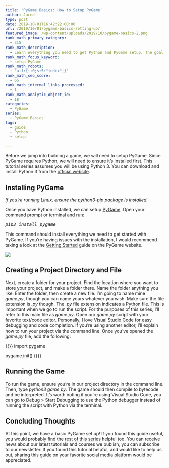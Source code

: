 ```yaml
---
title: 'PyGame Basics: How to Setup PyGame'
author: Jared
type: post
date: 2019-10-01T16:42:22+00:00
url: /2019/10/01/pygame-basics-setting-up/
featured_image: /wp-content/uploads/2019/10/pygame-basics-2.png
rank_math_primary_category:
  - 315
rank_math_description:
  - Learn everything you need to get Python and PyGame setup. The goal of the PyGame Basics series is to teach you the fundamentals in an understandable way.
rank_math_focus_keyword:
  - setup PyGame
rank_math_robots:
  - 'a:1:{i:0;s:5:"index";}'
rank_math_seo_score:
  - 65
rank_math_internal_links_processed:
  - 1
rank_math_analytic_object_id:
  - 18
categories:
  - PyGame
series:
  - PyGame Basics
tags:
  - guide
  - Python
  - setup

---
```

Before we jump into building a game, we will need to setup PyGame. Since PyGame requires Python, we will need to ensure it&#8217;s installed first. This tutorial series assumes you will be using Python 3. You can download and install Python 3 from the [official website][1].

## Installing PyGame

_If you&#8217;re running Linux, ensure the python3-pip package is installed._

Once you have Python installed, we can setup [PyGame][2]. Open your command prompt or terminal and run:

<pre class="wp-block-preformatted"><em>pip3 install pygame</em></pre>

This command should install everything we need to get started with PyGame. If you&#8217;re having issues with the installation, I would recommend taking a look at the [Getting Started][3] guide on the PyGame website.

![](https://learn.yorkcs.com/wp-content/uploads/2019/10/Screenshot_20191001_115409.png)

## Creating a Project Directory and File

Next, create a folder for your project. Find the location where you want to store your project, and make a folder there. Name the folder anything you like. Enter the folder, then create a new file. I&#8217;m going to name mine _game.py_, though you can name yours whatever you wish. Make sure the file extension is _.py_ though. The _.py_ file extension indicates a Python file. This is important when we go to run the script. For the purposes of this series, I&#8217;ll refer to this main file as _game.py_. Open our _game.py_ script with your favorite text/code editor. Personally, I love Visual Studio Code for easy debugging and code completion. If you&#8217;re using another editor, I&#8217;ll explain how to run your project via the command line. Once you&#8217;ve opened the _game.py_ file, add the following:

{{<highlight py3>}}
import pygame

pygame.init()
{{</highlight>}}

## Running the Game

To run the game, ensure you&#8217;re in our project directory in the command line. Then, type _python3 game.py_. The game should then compile to bytecode and be interpreted. It&#8217;s worth noting if you&#8217;re using Visual Studio Code, you can go to Debug > Start Debugging to use the Python debugger instead of running the script with Python via the terminal.

## Concluding Thoughts

At this point, we have a basic PyGame set up! If you found this guide useful, you would probably find the [rest of this series][4] helpful too. You can receive news about our latest tutorials and courses we publish, you can subscribe to our newsletter. If you found this tutorial helpful, and would like to help us out, sharing this guide on your favorite social media platform would be appreciated.

 [1]: https://www.python.org/downloads/
 [2]: https://pygame.org
 [3]: https://www.pygame.org/wiki/GettingStarted
 [4]: https://learn.yorkcs.com/category/tutorials/gamedev/pygame/pygame-basics/